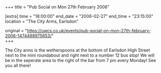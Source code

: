+++
title = "Pub Social on Mon 27th February 2006"

[extra]
time = "18:00:00"
end_date = "2006-02-27"
end_time = "23:15:00"
location = "The City Arms, Earlsdon"

original = "https://uwcs.co.uk/events/pub-social-on-mon-27th-february-2006-1474488975653/"    
+++

The City arms is the wetherspoons at the bottom of Earlsdon High Street next to the mini roundabout and right next to a number 12 bus stop\! We will be in the seperate area to the right of the bar from 7 pm every Monday\! See you all there\!

